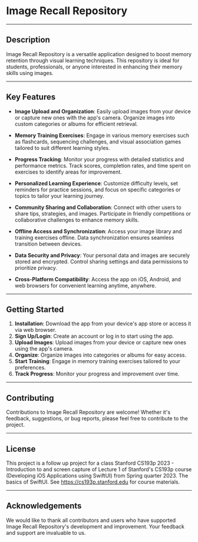 # Image Recall Repository

---

## Description

Image Recall Repository is a versatile application designed to boost memory retention through visual learning techniques. This repository is ideal for students, professionals, or anyone interested in enhancing their memory skills using images.

---

## Key Features

- **Image Upload and Organization**: Easily upload images from your device or capture new ones with the app's camera. Organize images into custom categories or albums for efficient retrieval.

- **Memory Training Exercises**: Engage in various memory exercises such as flashcards, sequencing challenges, and visual association games tailored to suit different learning styles.

- **Progress Tracking**: Monitor your progress with detailed statistics and performance metrics. Track scores, completion rates, and time spent on exercises to identify areas for improvement.

- **Personalized Learning Experience**: Customize difficulty levels, set reminders for practice sessions, and focus on specific categories or topics to tailor your learning journey.

- **Community Sharing and Collaboration**: Connect with other users to share tips, strategies, and images. Participate in friendly competitions or collaborative challenges to enhance memory skills.

- **Offline Access and Synchronization**: Access your image library and training exercises offline. Data synchronization ensures seamless transition between devices.

- **Data Security and Privacy**: Your personal data and images are securely stored and encrypted. Control sharing settings and data permissions to prioritize privacy.

- **Cross-Platform Compatibility**: Access the app on iOS, Android, and web browsers for convenient learning anytime, anywhere.

---

## Getting Started

1. **Installation**: Download the app from your device's app store or access it via web browser.
2. **Sign Up/Login**: Create an account or log in to start using the app.
3. **Upload Images**: Upload images from your device or capture new ones using the app's camera.
4. **Organize**: Organize images into categories or albums for easy access.
5. **Start Training**: Engage in memory training exercises tailored to your preferences.
6. **Track Progress**: Monitor your progress and improvement over time.

---

## Contributing

Contributions to Image Recall Repository are welcome! Whether it's feedback, suggestions, or bug reports, please feel free to contribute to the project.

---

## License

This project is a follow up project for a class  Stanford CS193p 2023 - Introduction to and screen capture of Lecture 1 of Stanford's CS193p course (Developing iOS Applications using SwiftUI) from Spring quarter 2023.  The basics of SwiftUI.  See https://cs193p.stanford.edu for course materials.


---

## Acknowledgements

We would like to thank all contributors and users who have supported Image Recall Repository's development and improvement. Your feedback and support are invaluable to us.
